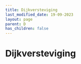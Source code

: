 ```yaml
---
title: Dijkversteviging
last_modified_date: 19-09-2023
layout: page
parent: D
has_children: false
---
```


Dijkversteviging
================

